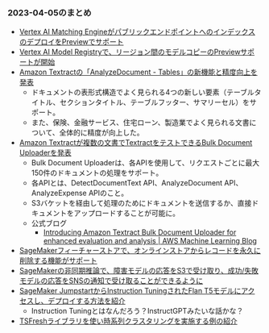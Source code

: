### 2023-04-05のまとめ

- [Vertex AI Matching EngineがパブリックエンドポイントへのインデックスのデプロイをPreviewでサポート](https://cloud.google.com/release-notes#April_04_2023)
- [Vertex AI Model Registryで、リージョン間のモデルコピーのPreviewサポートが開始](https://cloud.google.com/release-notes#April_01_2023)
- [Amazon Textractの「AnalyzeDocument - Tables」の新機能と精度向上を発表](https://aws.amazon.com/jp/about-aws/whats-new/2023/04/amazon-textract-analyzedocument-tables-feature/)
  - ドキュメントの表形式構造でよく見られる4つの新しい要素（テーブルタイトル、セクションタイトル、テーブルフッター、サマリーセル）をサポート。
  - また、保険、金融サービス、住宅ローン、製造業でよく見られる文書について、全体的に精度が向上した。
- [Amazon Textractが複数の文書でTextractをテストできるBulk Document Uploaderを発表](https://aws.amazon.com/jp/about-aws/whats-new/2023/04/amazon-textract-bulk-document-uploader-test-documents/)
  - Bulk Document Uploaderは、各APIを使用して、リクエストごとに最大150件のドキュメントの処理をサポート。
  - 各APIとは、DetectDocumentText API、AnalyzeDocument API、AnalyzeExpense APIのこと。
  - S3バケットを経由して処理のためにドキュメントを送信するか、直接ドキュメントをアップロードすることが可能に。
  - 公式ブログ
    - [Introducing Amazon Textract Bulk Document Uploader for enhanced evaluation and analysis | AWS Machine Learning Blog](https://aws.amazon.com/jp/blogs/machine-learning/introducing-amazon-textract-bulk-document-uploader-for-enhanced-evaluation-and-analysis/)
- [SageMakerフィーチャーストアで、オンラインストアからレコードを永久に削除する機能がサポート](https://aws.amazon.com/jp/about-aws/whats-new/2023/04/amazon-sagemaker-feature-store-hard-deletion-online-store/)
- [SageMakerの非同期推論で、障害モデルの応答をS3で受け取り、成功/失敗モデルの応答をSNSの通知で受け取ることができるように](https://awsapichanges.info/archive/changes/3ee782-api.sagemaker.html)
- [SageMaker JumpstartからInstruction TuningされたFlan T5モデルにアクセスし、デプロイする方法を紹介](https://aws.amazon.com/jp/blogs/machine-learning/zero-shot-prompting-for-the-flan-t5-foundation-model-in-amazon-sagemaker-jumpstart/)
  - Instruction Tuningとはなんだろう？InstructGPTみたいな話かな？
- [TSFreshライブラリを使い時系列クラスタリングを実施する例の紹介](https://aws.amazon.com/jp/blogs/machine-learning/boost-your-forecast-accuracy-with-time-series-clustering/)
